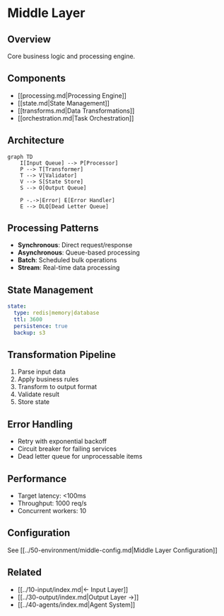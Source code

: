 <!--

# CTB Metadata
# Generated: 2025-10-23T14:32:35.455054
# CTB Version: 1.3.3
# Division: User Interface
# Category: apps
# Compliance: 90%
# HEIR ID: HEIR-2025-10-UI-APPS-01

-->

# Middle Layer

## Overview
Core business logic and processing engine.

## Components
- [[processing.md|Processing Engine]]
- [[state.md|State Management]]
- [[transforms.md|Data Transformations]]
- [[orchestration.md|Task Orchestration]]

## Architecture
```mermaid
graph TD
    I[Input Queue] --> P[Processor]
    P --> T[Transformer]
    T --> V[Validator]
    V --> S[State Store]
    S --> O[Output Queue]
    
    P -.->|Error| E[Error Handler]
    E --> DLQ[Dead Letter Queue]
```

## Processing Patterns
- **Synchronous**: Direct request/response
- **Asynchronous**: Queue-based processing
- **Batch**: Scheduled bulk operations
- **Stream**: Real-time data processing

## State Management
```yaml
state:
  type: redis|memory|database
  ttl: 3600
  persistence: true
  backup: s3
```

## Transformation Pipeline
1. Parse input data
2. Apply business rules
3. Transform to output format
4. Validate result
5. Store state

## Error Handling
- Retry with exponential backoff
- Circuit breaker for failing services
- Dead letter queue for unprocessable items

## Performance
- Target latency: <100ms
- Throughput: 1000 req/s
- Concurrent workers: 10

## Configuration
See [[../50-environment/middle-config.md|Middle Layer Configuration]]

## Related
- [[../10-input/index.md|← Input Layer]]
- [[../30-output/index.md|Output Layer →]]
- [[../40-agents/index.md|Agent System]]